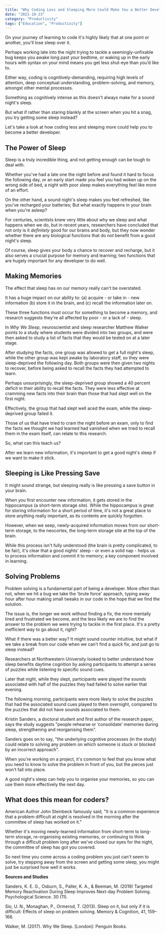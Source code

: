 ```yaml
---
title: "Why Coding Less and Sleeping More Could Make You a Better Developer"
date: "2021-10-23"
category: "Productivity"
tags: ["Education", "Productivity"]
---
```


On your journey of learning to code it's highly likely that at one point or another, you'll lose sleep over it.

Perhaps working late into the night trying to tackle a seemingly-unfixable bug keeps you awake long past your bedtime, or waking up in the early hours with syntax on your mind means you get less shut-eye than you’d like to.

Either way, coding is cognitively-demanding, requiring high levels of attention, deep conceptual understanding, problem-solving, and memory, amongst other mental processes.

Something as cognitively intense as this doesn't always make for a sound night's sleep.

But what if rather than staring blankly at the screen when you hit a snag, you try getting some sleep instead?

Let's take a look at how coding less and sleeping more could help you to become a better developer.

## The Power of Sleep

Sleep is a truly incredible thing, and not getting enough can be tough to deal with.

Whether you've had a late one the night before and found it hard to focus the following day, or an early start made you feel you had woken up on the wrong side of bed, a night with poor sleep makes everything feel like more of an effort.

On the other hand, a sound night's sleep makes you feel refreshed, like you've recharged your batteries; But what exactly happens in your brain when you're asleep?

For centuries, scientists knew very little about why we sleep and what happens when we do, but in recent years, researchers have concluded that not only is it _definitely_ good for our brains and body, but they now wonder whether there are any biological functions that do _not_ benefit from a good night's sleep.

Of course, sleep gives your body a chance to recover and recharge, but it also serves a crucial purpose for memory and learning; two functions that are hugely important for any developer to do well.

## Making Memories

The effect that sleep has on our memory really can't be overstated.

It has a huge impact on our ability to:
(a) acquire - or take in - new information
(b) store it in the brain, and
(c) recall the information later on.

These three functions must occur for something to become a memory, and research suggests they're all affected by poor - or a lack of - sleep.

In _Why We Sleep_, neuroscientist and sleep researcher Matthew Walker points to a study where students were divided into two groups, and were then asked to study a list of facts that they would be tested on at a later stage.

After studying the facts, one group was allowed to get a full night's sleep, while the other group was kept awake by laboratory staff, so they were sleep-deprived the following day. Both groups were then given two nights to recover, before being asked to recall the facts they had attempted to learn.

Perhaps unsurprisingly, the sleep-deprived group showed a 40 percent deficit in their ability to recall the facts. They were less effective at cramming new facts into their brain than those that had slept well on the first night.

Effectively, the group that had slept well aced the exam, while the sleep-deprived group failed it.

Those of us that have tried to cram the night before an exam, only to find the facts we thought we had learned had vanished when we tried to recall them in the exam itself, can relate to this research.

So, what can this teach us?

After we learn new information, it's important to get a good night's sleep if we want to make it stick.

## Sleeping is Like Pressing Save

It might sound strange, but sleeping really is like pressing a save button in your brain.

When you first encounter new information, it gets stored in the hippocampus (a short-term storage site). While the hippocampus is great for storing information for a short period of time, it's not a great place to store anything really important, as its contents are quickly forgotten.

However, when we seep, newly-acquired information moves from our short-term storage, to the neocortex, the long-term storage site at the top of the brain.

While this process isn't fully understood (the brain is pretty complicated, to be fair), it's clear that a good nights' sleep - or even a solid nap - helps us to process information and commit it to memory; a key component involved in learning.

## Solving Problems

Problem solving is a fundamental part of being a developer. More often than not, when we hit a bug we take the 'brute force' approach, typing away hour after hour making small tweaks in our code in the hope that we find the solution.

The issue is, the longer we work without finding a fix, the more mentally tired and frustrated we become, and the less likely we are to find the answer to the problem we were trying to tackle in the first place. It's a pretty inefficient way to go about it, right?

What if there was a better way? It might sound counter intuitive, but what if we take a break from our code when we can't find a quick fix, and just go to sleep instead?

Researchers at Northwestern University looked to better understand how sleep benefits daytime cognition by asking participants to attempt a series of puzzles while listening to specific sound cues.

Later that night, while they slept, participants were played the sounds associated with half of the puzzles they had failed to solve earlier that evening.

The following morning, participants were more likely to solve the puzzles that had the associated sound cues played to them overnight, compared to the puzzles that did not have sounds associated to them.

Kristin Sanders, a doctoral student and first author of the research paper, says the study suggests "people rehearse or ‘consolidate’ memories during sleep, strengthening and reorganising them".

Sanders goes on to say, "the underlying cognitive processes (in the study) could relate to solving any problem on which someone is stuck or blocked by an incorrect approach".

When you're working on a project, it's common to feel that you know what you need to know to solve the problem in front of you, but the pieces just won't fall into place.

A good night's sleep can help you to organise your memories, so you can use them more effectively the next day.

## What does this mean for coders?

American Author John Steinbeck famously said, "It is a common experience that a problem difficult at night is resolved in the morning after the committee of sleep has worked on it."

Whether it's moving newly-learned information from short-term to long-term storage, re-organising existing memories, or continuing to think through a difficult problem long after we've closed our eyes for the night, the committee of sleep has got you covered.

So next time you come across a coding problem you just can't seem to solve, try stepping away from the screen and getting some sleep, you might just be surprised how well it works.

**Sources and Studies**

Sanders, K. E. G., Osburn, S., Paller, K. A., & Beeman, M. (2019) Targeted Memory Reactivation During Sleep Improves Next-day Problem Solving. Psychological Science. 30 (11).

Sio, U. N., Monaghan, P., Ormerod, T. (2013). Sleep on it, but only if it is difficult: Effects of sleep on problem solving. Memory & Cognition, 41, 159–166.

Walker, M. (2017). Why We Sleep. [London]: Penguin Books.
